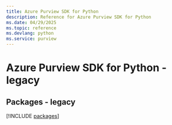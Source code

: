 ```yaml
---
title: Azure Purview SDK for Python
description: Reference for Azure Purview SDK for Python
ms.date: 04/29/2025
ms.topic: reference
ms.devlang: python
ms.service: purview
---
```

# Azure Purview SDK for Python - legacy
## Packages - legacy
[!INCLUDE [packages](purview-index.md)]